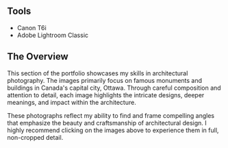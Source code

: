## Tools 
- Canon T6i
- Adobe Lightroom Classic

## The Overview
This section of the portfolio showcases my skills in architectural photography. The images primarily focus on famous monuments and buildings in Canada's capital city, Ottawa. Through careful composition and attention to detail, each image highlights the intricate designs, deeper meanings, and impact within the architecture.

These photographs reflect my ability to find and frame compelling angles that emphasize the beauty and craftsmanship of architectural design. I highly recommend clicking on the images above to experience them in full, non-cropped detail.